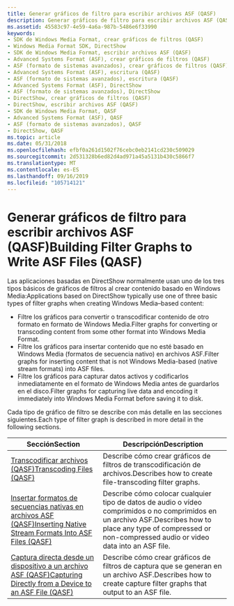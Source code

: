 ```yaml
---
title: Generar gráficos de filtro para escribir archivos ASF (QASF)
description: Generar gráficos de filtro para escribir archivos ASF (QASF)
ms.assetid: 45583c97-4e59-4a6a-987b-5486e6f33990
keywords:
- SDK de Windows Media Format, crear gráficos de filtros (QASF)
- Windows Media Format SDK, DirectShow
- SDK de Windows Media Format, escribir archivos ASF (QASF)
- Advanced Systems Format (ASF), crear gráficos de filtros (QASF)
- ASF (formato de sistemas avanzados), crear gráficos de filtros (QASF)
- Advanced Systems Format (ASF), escritura (QASF)
- ASF (formato de sistemas avanzados), escritura (QASF)
- Advanced Systems Format (ASF), DirectShow
- ASF (formato de sistemas avanzados), DirectShow
- DirectShow, crear gráficos de filtros (QASF)
- DirectShow, escribir archivos ASF (QASF)
- SDK de Windows Media Format, QASF
- Advanced Systems Format (ASF), QASF
- ASF (formato de sistemas avanzados), QASF
- DirectShow, QASF
ms.topic: article
ms.date: 05/31/2018
ms.openlocfilehash: efbf0a261d1502f76cebc0eb2141cd230c509029
ms.sourcegitcommit: 2d531328b6ed82d4ad971a45a5131b430c5866f7
ms.translationtype: MT
ms.contentlocale: es-ES
ms.lasthandoff: 09/16/2019
ms.locfileid: "105714121"
---
```

# <a name="building-filter-graphs-to-write-asf-files-qasf"></a><span data-ttu-id="8d02a-118">Generar gráficos de filtro para escribir archivos ASF (QASF)</span><span class="sxs-lookup"><span data-stu-id="8d02a-118">Building Filter Graphs to Write ASF Files (QASF)</span></span>

<span data-ttu-id="8d02a-119">Las aplicaciones basadas en DirectShow normalmente usan uno de los tres tipos básicos de gráficos de filtros al crear contenido basado en Windows Media:</span><span class="sxs-lookup"><span data-stu-id="8d02a-119">Applications based on DirectShow typically use one of three basic types of filter graphs when creating Windows Media–based content:</span></span>

-   <span data-ttu-id="8d02a-120">Filtre los gráficos para convertir o transcodificar contenido de otro formato en formato de Windows Media.</span><span class="sxs-lookup"><span data-stu-id="8d02a-120">Filter graphs for converting or transcoding content from some other format into Windows Media Format.</span></span>
-   <span data-ttu-id="8d02a-121">Filtre los gráficos para insertar contenido que no esté basado en Windows Media (formatos de secuencia nativo) en archivos ASF.</span><span class="sxs-lookup"><span data-stu-id="8d02a-121">Filter graphs for inserting content that is not Windows Media-based (native stream formats) into ASF files.</span></span>
-   <span data-ttu-id="8d02a-122">Filtre los gráficos para capturar datos activos y codificarlos inmediatamente en el formato de Windows Media antes de guardarlos en el disco.</span><span class="sxs-lookup"><span data-stu-id="8d02a-122">Filter graphs for capturing live data and encoding it immediately into Windows Media Format before saving it to disk.</span></span>

<span data-ttu-id="8d02a-123">Cada tipo de gráfico de filtro se describe con más detalle en las secciones siguientes.</span><span class="sxs-lookup"><span data-stu-id="8d02a-123">Each type of filter graph is described in more detail in the following sections.</span></span>



| <span data-ttu-id="8d02a-124">Sección</span><span class="sxs-lookup"><span data-stu-id="8d02a-124">Section</span></span>                                                                                                             | <span data-ttu-id="8d02a-125">Descripción</span><span class="sxs-lookup"><span data-stu-id="8d02a-125">Description</span></span>                                                                                           |
|---------------------------------------------------------------------------------------------------------------------|-------------------------------------------------------------------------------------------------------|
| [<span data-ttu-id="8d02a-126">Transcodificar archivos (QASF)</span><span class="sxs-lookup"><span data-stu-id="8d02a-126">Transcoding Files (QASF)</span></span>](transcoding-files--qasf.md)                                                             | <span data-ttu-id="8d02a-127">Describe cómo crear gráficos de filtros de transcodificación de archivos.</span><span class="sxs-lookup"><span data-stu-id="8d02a-127">Describes how to create file-transcoding filter graphs.</span></span>                                               |
| [<span data-ttu-id="8d02a-128">Insertar formatos de secuencias nativas en archivos ASF (QASF)</span><span class="sxs-lookup"><span data-stu-id="8d02a-128">Inserting Native Stream Formats Into ASF Files (QASF)</span></span>](inserting-native-stream-formats-into-asf-files--qasf.md)   | <span data-ttu-id="8d02a-129">Describe cómo colocar cualquier tipo de datos de audio o vídeo comprimidos o no comprimidos en un archivo ASF.</span><span class="sxs-lookup"><span data-stu-id="8d02a-129">Describes how to place any type of compressed or non-compressed audio or video data into an ASF file.</span></span> |
| [<span data-ttu-id="8d02a-130">Captura directa desde un dispositivo a un archivo ASF (QASF)</span><span class="sxs-lookup"><span data-stu-id="8d02a-130">Capturing Directly from a Device to an ASF File (QASF)</span></span>](capturing-directly-from-a-device-to-an-asf-file--qasf.md) | <span data-ttu-id="8d02a-131">Describe cómo crear gráficos de filtros de captura que se generan en un archivo ASF.</span><span class="sxs-lookup"><span data-stu-id="8d02a-131">Describes how to create capture filter graphs that output to an ASF file.</span></span>                             |



 

 

 





